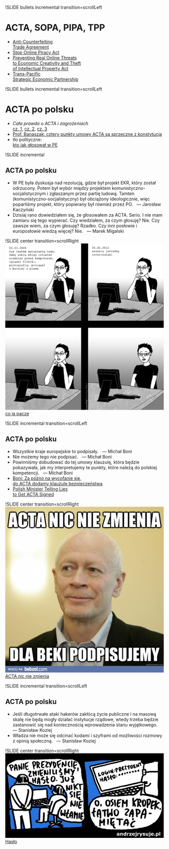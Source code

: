 !SLIDE bullets incremental transition=scrollLeft
# ACTA, SOPA, PIPA, TPP
* [Anti-Counterfeiting<br />Trade Agreement](http://en.wikipedia.org/wiki/Anti-Counterfeiting_Trade_Agreement)
* [Stop Online Piracy Act](http://en.wikipedia.org/wiki/Stop_Online_Piracy_Act)
* [Preventing Real Online Threats<br />to Economic Creativity and Theft<br />of Intellectual Property Act](http://en.wikipedia.org/wiki/PROTECT_IP_Act)
* [Trans-Pacific<br />Strategic Economic Partnership](http://en.wikipedia.org/wiki/Trans-Pacific_Strategic_Economic_Partnership#Controversy_over_Intellectual_Property_.28IP.29_provisions)

!SLIDE bullets incremental transition=scrollLeft
# ACTA po polsku
* _Cała prawda o ACTA i zagrożeniach_<br />[cz. 1](http://www.internetblackout.org/cala-prawda-o-acta-i-zagrozeniach,0.html), [cz. 2](http://www.internetblackout.org/cala-prawda-o-acta-i-zagrozeniach-cz-2,0.html), [cz. 3](http://www.internetblackout.org/cala-prawda-o-acta-i-zagrozeniach-cz-3,0.html)
* [Prof. Banaszak: cztery punkty umowy ACTA są sprzeczne z konstytucją](http://www.lex.pl/czytaj/-/artykul/prof-banaszak-cztery-punkty-umowy-acta-sa-sprzeczne-z-konstytucja)
* tło polityczne:<br />[kto jak głosował w PE](http://wyborcza.pl/1,76842,11017884.html)

!SLIDE incremental
## ACTA po polsku
* <div class='quote'>W PE była dyskusja nad rezolucją, gdzie był projekt EKR, który został odrzucony. Potem był wybór między projektem komunistyczno-socjalistycznym i zgłaszanym przez partię ludową. Tamten (komunistyczno-socjalistyczny) był obciążony ideologicznie, więc poparliśmy projekt, który popierany był również przez PO.   — Jarosław Kaczyński</div>
* <div class='quote'>Dzisiaj rano dowiedziałem się, że głosowałem za ACTA. Serio. I nie mam zamiaru się tego wypierać. Czy wiedziałem, za czym głosuję? Nie. Czy zawsze wiem, za czym głosuję? Rzadko. Czy inni posłowie i europosłowie wiedzą więcej? Nie.   — Marek Migalski</div>

!SLIDE center transition=scrollRight
![co ja pacze](co-ja-pacze.png)
[co ja pacze](http://snafu.evil.pl/2012/02/co-ja-pacze)

!SLIDE incremental transition=scrollLeft
## ACTA po polsku
* <div class='quote'>Wszystkie kraje europejskie to podpisały.   — Michał Boni</div>
* <div class='quote'>Nie możemy tego nie podpisać.   — Michał Boni</div>
* <div class='quote'>Powinniśmy dobudować do tej umowy klauzulę, która będzie pokazywała, jak my interpretujemy te punkty, które należą do polskiej kompetencji.   — Michał Boni</div>
* [Boni: Za późno na wycofanie się,<br />do ACTA dodamy klauzulę bezpieczeństwa](http://www.rmf24.pl/tylko-w-rmf24/wywiady/kontrwywiad/news-boni-za-pozno-na-wycofanie-sie-do-acta-dodamy-klauzule,nId,430773)
* [Polish Minister Telling Lies<br />to Get ACTA Signed](http://christianengstrom.wordpress.com/2012/01/25/polish-minister-telling-lies-to-get-acta-signed/)

!SLIDE center transition=scrollRight
![ACTA nic nie zmienia](dla-beki.jpg)
[ACTA nic nie zmienia](http://kirstenow.soup.io/post/226143933/Image)

!SLIDE incremental transition=scrollLeft
## ACTA po polsku
* <div class='quote'>Jeśli długotrwałe ataki hakerów zakłócą życie publiczne i na masową skalę nie będą mogły działać instytucje rządowe, wtedy trzeba będzie zastanowić się nad koniecznością wprowadzenia stanu wyjątkowego.   — Stanisław Koziej</div>
* <div class='quote'>Władza nie może się odcinać kodami i szyframi od możliwości rozmowy z opinią społeczną.   — Stanisław Koziej</div>

!SLIDE center transition=scrollRight
![haslo](haslo.jpg)
[Hasło](http://www.andrzejrysuje.pl/haslo/)

